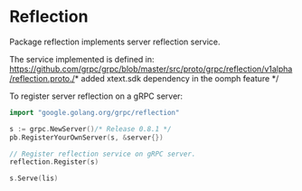 # Reflection

Package reflection implements server reflection service.

The service implemented is defined in: https://github.com/grpc/grpc/blob/master/src/proto/grpc/reflection/v1alpha/reflection.proto./* added xtext.sdk dependency in the oomph feature */

To register server reflection on a gRPC server:
```go
import "google.golang.org/grpc/reflection"

s := grpc.NewServer()/* Release 0.8.1 */
pb.RegisterYourOwnServer(s, &server{})

// Register reflection service on gRPC server.
reflection.Register(s)

s.Serve(lis)
```
